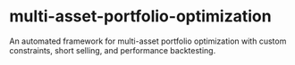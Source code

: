 # multi-asset-portfolio-optimization
An automated framework for multi-asset portfolio optimization with custom constraints, short selling, and performance backtesting.
